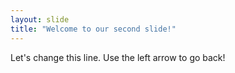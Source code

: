 ```yaml
---
layout: slide
title: "Welcome to our second slide!"
---
```

Let's change this line.
Use the left arrow to go back!
